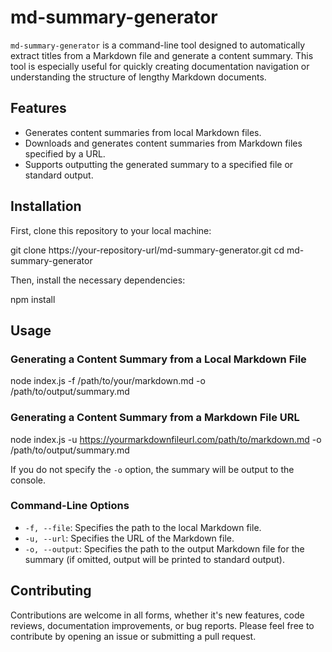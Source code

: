 # md-summary-generator

`md-summary-generator` is a command-line tool designed to automatically extract titles from a Markdown file and generate a content summary. This tool is especially useful for quickly creating documentation navigation or understanding the structure of lengthy Markdown documents.

## Features

- Generates content summaries from local Markdown files.
- Downloads and generates content summaries from Markdown files specified by a URL.
- Supports outputting the generated summary to a specified file or standard output.

## Installation

First, clone this repository to your local machine:

git clone https://your-repository-url/md-summary-generator.git
cd md-summary-generator

Then, install the necessary dependencies:

npm install

## Usage

### Generating a Content Summary from a Local Markdown File

node index.js -f /path/to/your/markdown.md -o /path/to/output/summary.md

### Generating a Content Summary from a Markdown File URL

node index.js -u https://yourmarkdownfileurl.com/path/to/markdown.md -o /path/to/output/summary.md

If you do not specify the `-o` option, the summary will be output to the console.

### Command-Line Options

- `-f, --file`: Specifies the path to the local Markdown file.
- `-u, --url`: Specifies the URL of the Markdown file.
- `-o, --output`: Specifies the path to the output Markdown file for the summary (if omitted, output will be printed to standard output).

## Contributing

Contributions are welcome in all forms, whether it's new features, code reviews, documentation improvements, or bug reports. Please feel free to contribute by opening an issue or submitting a pull request.

